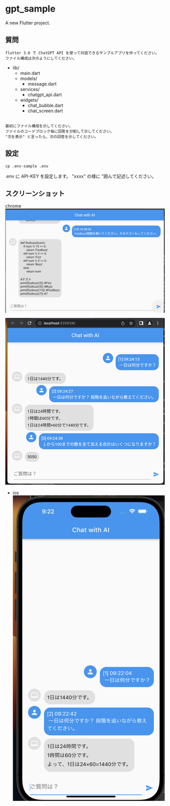 # gpt_sample

A new Flutter project.

## 質問

```text
flutter 3.6 で ChatGPT API を使って対話できるサンプルアプリを作ってください。
ファイル構成は次のようにしてください。

```
- lib/
  - main.dart
  - models/
    - message.dart
  - services/
    - chatgpt_api.dart
  - widgets/
    - chat_bubble.dart
    - chat_screen.dart
```

最初にファイル構成を示してください。
ファイルのコードブロック毎に回答を分割して示してください。
"次を表示" と言ったら、次の回答を示してください。
```

## 設定

```shell
cp .env-sample .env
```

.env に API-KEY を設定します。 "xxxx" の様に "囲んで記述してください。

## スクリーンショット

chrome
![chome](./screenshots/chrome-fizz.png)

![chome](./screenshots/chrome.png)

- ios
![chome](./screenshots/ios.png)
